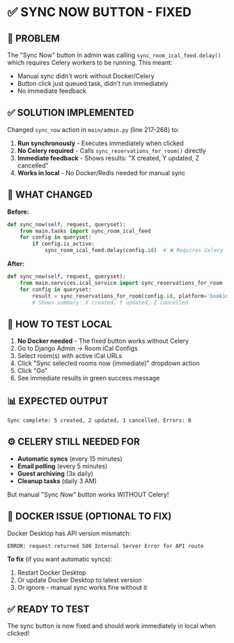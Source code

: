 # ✅ SYNC NOW BUTTON - FIXED

## 🐛 PROBLEM
The "Sync Now" button in admin was calling `sync_room_ical_feed.delay()` which requires Celery workers to be running. This meant:
- Manual sync didn't work without Docker/Celery
- Button click just queued task, didn't run immediately
- No immediate feedback

## ✅ SOLUTION IMPLEMENTED
Changed `sync_now` action in `main/admin.py` (line 217-268) to:
1. **Run synchronously** - Executes immediately when clicked
2. **No Celery required** - Calls `sync_reservations_for_room()` directly
3. **Immediate feedback** - Shows results: "X created, Y updated, Z cancelled"
4. **Works in local** - No Docker/Redis needed for manual sync

## 📝 WHAT CHANGED

**Before:**
```python
def sync_now(self, request, queryset):
    from main.tasks import sync_room_ical_feed
    for config in queryset:
        if config.is_active:
            sync_room_ical_feed.delay(config.id)  # ❌ Requires Celery
```

**After:**
```python
def sync_now(self, request, queryset):
    from main.services.ical_service import sync_reservations_for_room
    for config in queryset:
        result = sync_reservations_for_room(config.id, platform='booking')  # ✅ Runs immediately
        # Shows summary: X created, Y updated, Z cancelled
```

## 🎯 HOW TO TEST LOCAL

1. **No Docker needed** - The fixed button works without Celery
2. Go to Django Admin → Room iCal Configs
3. Select room(s) with active iCal URLs
4. Click "Sync selected rooms now (immediate)" dropdown action
5. Click "Go"
6. See immediate results in green success message

## 📊 EXPECTED OUTPUT
```
Sync complete: 5 created, 2 updated, 1 cancelled. Errors: 0
```

## ⚙️ CELERY STILL NEEDED FOR

- **Automatic syncs** (every 15 minutes)
- **Email polling** (every 5 minutes)
- **Guest archiving** (3x daily)
- **Cleanup tasks** (daily 3 AM)

But manual "Sync Now" button works WITHOUT Celery!

## 🔧 DOCKER ISSUE (OPTIONAL TO FIX)

Docker Desktop has API version mismatch:
```
ERROR: request returned 500 Internal Server Error for API route
```

**To fix** (if you want automatic syncs):
1. Restart Docker Desktop
2. Or update Docker Desktop to latest version
3. Or ignore - manual sync works fine without it

## ✅ READY TO TEST

The sync button is now fixed and should work immediately in local when clicked!
